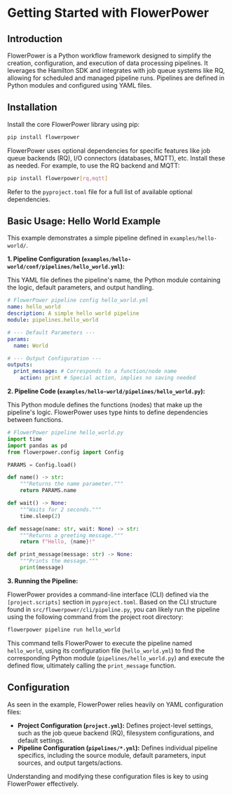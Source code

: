 # Getting Started with FlowerPower

## Introduction

FlowerPower is a Python workflow framework designed to simplify the creation, configuration, and execution of data processing pipelines. It leverages the Hamilton SDK and integrates with job queue systems like RQ, allowing for scheduled and managed pipeline runs. Pipelines are defined in Python modules and configured using YAML files.

## Installation

Install the core FlowerPower library using pip:

```bash
pip install flowerpower
```

FlowerPower uses optional dependencies for specific features like job queue backends (RQ), I/O connectors (databases, MQTT), etc. Install these as needed. For example, to use the RQ backend and MQTT:

```bash
pip install flowerpower[rq,mqtt]
```

Refer to the `pyproject.toml` file for a full list of available optional dependencies.

## Basic Usage: Hello World Example

This example demonstrates a simple pipeline defined in `examples/hello-world/`.

**1. Pipeline Configuration (`examples/hello-world/conf/pipelines/hello_world.yml`):**

This YAML file defines the pipeline's name, the Python module containing the logic, default parameters, and output handling.

```yaml
# FlowerPower pipeline config hello_world.yml
name: hello_world
description: A simple hello world pipeline
module: pipelines.hello_world

# --- Default Parameters ---
params:
  name: World

# --- Output Configuration ---
outputs:
  print_message: # Corresponds to a function/node name
    action: print # Special action, implies no saving needed
```

**2. Pipeline Code (`examples/hello-world/pipelines/hello_world.py`):**

This Python module defines the functions (nodes) that make up the pipeline's logic. FlowerPower uses type hints to define dependencies between functions.

```python
# FlowerPower pipeline hello_world.py
import time
import pandas as pd
from flowerpower.config import Config

PARAMS = Config.load()

def name() -> str:
    """Returns the name parameter."""
    return PARAMS.name

def wait() -> None:
    """Waits for 2 seconds."""
    time.sleep(2)

def message(name: str, wait: None) -> str:
    """Returns a greeting message."""
    return f"Hello, {name}!"

def print_message(message: str) -> None:
    """Prints the message."""
    print(message)
```

**3. Running the Pipeline:**

FlowerPower provides a command-line interface (CLI) defined via the `[project.scripts]` section in `pyproject.toml`. Based on the CLI structure found in `src/flowerpower/cli/pipeline.py`, you can likely run the pipeline using the following command from the project root directory:

```bash
flowerpower pipeline run hello_world
```

This command tells FlowerPower to execute the pipeline named `hello_world`, using its configuration file (`hello_world.yml`) to find the corresponding Python module (`pipelines/hello_world.py`) and execute the defined flow, ultimately calling the `print_message` function.

## Configuration

As seen in the example, FlowerPower relies heavily on YAML configuration files:

*   **Project Configuration (`project.yml`):** Defines project-level settings, such as the job queue backend (RQ), filesystem configurations, and default settings.
*   **Pipeline Configuration (`pipelines/*.yml`):** Defines individual pipeline specifics, including the source module, default parameters, input sources, and output targets/actions.

Understanding and modifying these configuration files is key to using FlowerPower effectively.